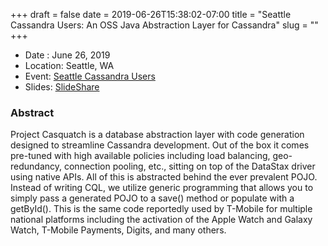 +++
draft = false
date = 2019-06-26T15:38:02-07:00
title = "Seattle Cassandra Users: An OSS Java Abstraction Layer for Cassandra"
slug = ""
+++

* Date : June 26, 2019
* Location: Seattle, WA
* Event: [Seattle Cassandra Users](https://www.meetup.com/Cassandra-Seattle-Users/events/262450272/)
* Slides: [SlideShare](https://www.slideshare.net/JoshTurner5/seattle-cassandra-users-an-oss-java-abstraction-layer-for-cassandra)

### Abstract

Project Casquatch is a database abstraction layer with code generation designed to streamline Cassandra development. Out of the box it comes pre-tuned with high available policies including load balancing, geo-redundancy, connection pooling, etc., sitting on top of the DataStax driver using native APIs. All of this is abstracted behind the ever prevalent POJO. Instead of writing CQL, we utilize generic programming that allows you to simply pass a generated POJO to a save() method or populate with a getById(). This is the same code reportedly used by T-Mobile for multiple national platforms including the activation of the Apple Watch and Galaxy Watch, T-Mobile Payments, Digits, and many others.
